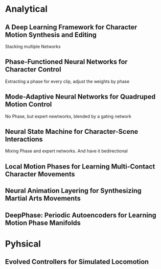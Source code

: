 
# Analytical
## A Deep Learning Framework for Character Motion Synthesis and Editing
Stacking multiple Networks

## Phase-Functioned Neural Networks for Character Control
Extracting a phase for every clip, adjust the weights by phase

## Mode-Adaptive Neural Networks for Quadruped Motion Control
No Phase, but expert newtworks, blended by a gating network

## Neural State Machine for Character-Scene Interactions
Mixing Phase and expert networks. And have it bedirectional

## Local Motion Phases for Learning Multi-Contact Character Movements


## Neural Animation Layering for Synthesizing Martial Arts Movements

## DeepPhase: Periodic Autoencoders for Learning Motion Phase Manifolds



# Pyhsical
## Evolved Controllers for Simulated Locomotion
